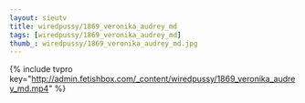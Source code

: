 ```yaml
--- 
layout: sieutv
title: wiredpussy/1869_veronika_audrey_md
tags: [wiredpussy/1869_veronika_audrey_md]
thumb_: wiredpussy/1869_veronika_audrey_md.jpg
---
```

{% include tvpro key="http://admin.fetishbox.com/_content/wiredpussy/1869_veronika_audrey_md.mp4" %} 
